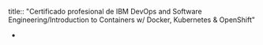 title:: "Certificado profesional de IBM DevOps and Software Engineering/Introduction to Containers w/ Docker, Kubernetes & OpenShift"

-